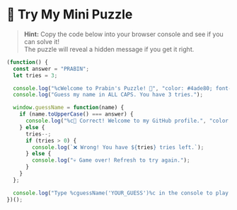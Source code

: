 # 🧩 Try My Mini Puzzle

> **Hint:** Copy the code below into your browser console and see if you can solve it!  
> The puzzle will reveal a hidden message if you get it right.

```javascript
(function() {
  const answer = "PRABIN";
  let tries = 3;

  console.log("%cWelcome to Prabin's Puzzle! 🧩", "color: #4ade80; font-size: 18px; font-weight: bold;");
  console.log("Guess my name in ALL CAPS. You have 3 tries.");

  window.guessName = function(name) {
    if (name.toUpperCase() === answer) {
      console.log("%c🎉 Correct! Welcome to my GitHub profile.", "color: #3b82f6; font-size: 16px; font-weight: bold;");
    } else {
      tries--;
      if (tries > 0) {
        console.log(`❌ Wrong! You have ${tries} tries left.`);
      } else {
        console.log("💀 Game over! Refresh to try again.");
      }
    }
  };

  console.log("Type %cguessName('YOUR_GUESS')%c in the console to play.", "color: #facc15", "");
})();

